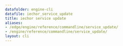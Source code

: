 ```yaml
---
datafolder: engine-cli
datafile: iechor_service_update
title: iechor service update
aliases:
- /edge/engine/reference/commandline/service_update/
- /engine/reference/commandline/service_update/
layout: cli
---
```


<!--
This page is automatically generated from iEchor's source code. If you want to
suggest a change to the text that appears here, open a ticket or pull request
in the source repository on GitHub:

https://github.com/iechor/cli
-->
